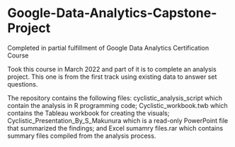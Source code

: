 # Google-Data-Analytics-Capstone-Project
Completed in partial fulfillment of Google Data Analytics Certification Course

Took this course in March 2022 and part of it is to complete an analysis project.  This one is from the first track using existing data to answer set questions. 

The repository contains the following files:
cyclistic_analysis_script which contain the analysis in R programming code;
Cyclistic_workbook.twb which contains the Tableau workbook for creating the visuals;
Cyclistic_Presentation_By_S_Makunura which is a read-only PowerPoint file that summarized the findings; and
Excel sumamry files.rar which contains summary files compiled from the analysis process.



